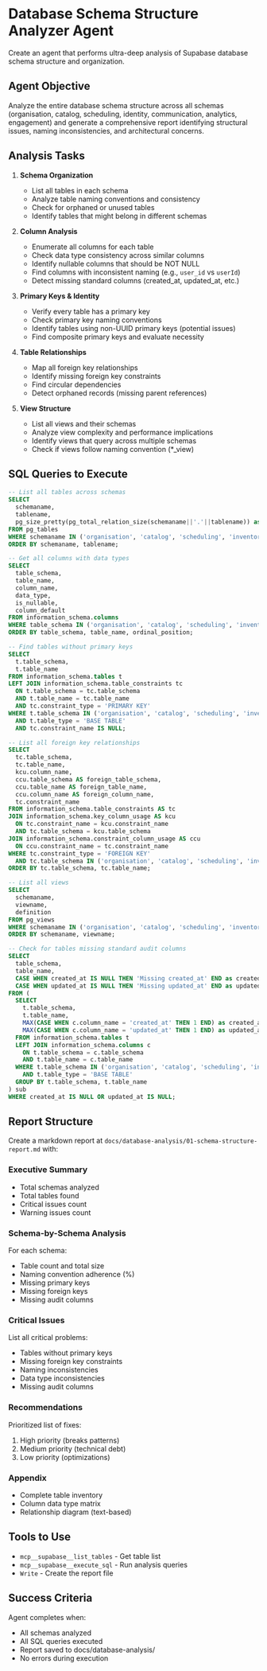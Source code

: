 # Database Schema Structure Analyzer Agent

Create an agent that performs ultra-deep analysis of Supabase database schema structure and organization.

## Agent Objective

Analyze the entire database schema structure across all schemas (organisation, catalog, scheduling, identity, communication, analytics, engagement) and generate a comprehensive report identifying structural issues, naming inconsistencies, and architectural concerns.

## Analysis Tasks

1. **Schema Organization**
   - List all tables in each schema
   - Analyze table naming conventions and consistency
   - Check for orphaned or unused tables
   - Identify tables that might belong in different schemas

2. **Column Analysis**
   - Enumerate all columns for each table
   - Check data type consistency across similar columns
   - Identify nullable columns that should be NOT NULL
   - Find columns with inconsistent naming (e.g., `user_id` vs `userId`)
   - Detect missing standard columns (created_at, updated_at, etc.)

3. **Primary Keys & Identity**
   - Verify every table has a primary key
   - Check primary key naming conventions
   - Identify tables using non-UUID primary keys (potential issues)
   - Find composite primary keys and evaluate necessity

4. **Table Relationships**
   - Map all foreign key relationships
   - Identify missing foreign key constraints
   - Find circular dependencies
   - Detect orphaned records (missing parent references)

5. **View Structure**
   - List all views and their schemas
   - Analyze view complexity and performance implications
   - Identify views that query across multiple schemas
   - Check if views follow naming convention (*_view)

## SQL Queries to Execute

```sql
-- List all tables across schemas
SELECT
  schemaname,
  tablename,
  pg_size_pretty(pg_total_relation_size(schemaname||'.'||tablename)) as size
FROM pg_tables
WHERE schemaname IN ('organisation', 'catalog', 'scheduling', 'inventory', 'identity', 'communication', 'analytics', 'engagement', 'public')
ORDER BY schemaname, tablename;

-- Get all columns with data types
SELECT
  table_schema,
  table_name,
  column_name,
  data_type,
  is_nullable,
  column_default
FROM information_schema.columns
WHERE table_schema IN ('organisation', 'catalog', 'scheduling', 'inventory', 'identity', 'communication', 'analytics', 'engagement', 'public')
ORDER BY table_schema, table_name, ordinal_position;

-- Find tables without primary keys
SELECT
  t.table_schema,
  t.table_name
FROM information_schema.tables t
LEFT JOIN information_schema.table_constraints tc
  ON t.table_schema = tc.table_schema
  AND t.table_name = tc.table_name
  AND tc.constraint_type = 'PRIMARY KEY'
WHERE t.table_schema IN ('organisation', 'catalog', 'scheduling', 'inventory', 'identity', 'communication', 'analytics', 'engagement', 'public')
  AND t.table_type = 'BASE TABLE'
  AND tc.constraint_name IS NULL;

-- List all foreign key relationships
SELECT
  tc.table_schema,
  tc.table_name,
  kcu.column_name,
  ccu.table_schema AS foreign_table_schema,
  ccu.table_name AS foreign_table_name,
  ccu.column_name AS foreign_column_name,
  tc.constraint_name
FROM information_schema.table_constraints AS tc
JOIN information_schema.key_column_usage AS kcu
  ON tc.constraint_name = kcu.constraint_name
  AND tc.table_schema = kcu.table_schema
JOIN information_schema.constraint_column_usage AS ccu
  ON ccu.constraint_name = tc.constraint_name
WHERE tc.constraint_type = 'FOREIGN KEY'
  AND tc.table_schema IN ('organisation', 'catalog', 'scheduling', 'inventory', 'identity', 'communication', 'analytics', 'engagement', 'public')
ORDER BY tc.table_schema, tc.table_name;

-- List all views
SELECT
  schemaname,
  viewname,
  definition
FROM pg_views
WHERE schemaname IN ('organisation', 'catalog', 'scheduling', 'inventory', 'identity', 'communication', 'analytics', 'engagement', 'public')
ORDER BY schemaname, viewname;

-- Check for tables missing standard audit columns
SELECT
  table_schema,
  table_name,
  CASE WHEN created_at IS NULL THEN 'Missing created_at' END as created_at_status,
  CASE WHEN updated_at IS NULL THEN 'Missing updated_at' END as updated_at_status
FROM (
  SELECT
    t.table_schema,
    t.table_name,
    MAX(CASE WHEN c.column_name = 'created_at' THEN 1 END) as created_at,
    MAX(CASE WHEN c.column_name = 'updated_at' THEN 1 END) as updated_at
  FROM information_schema.tables t
  LEFT JOIN information_schema.columns c
    ON t.table_schema = c.table_schema
    AND t.table_name = c.table_name
  WHERE t.table_schema IN ('organisation', 'catalog', 'scheduling', 'inventory', 'identity', 'communication', 'analytics', 'engagement', 'public')
    AND t.table_type = 'BASE TABLE'
  GROUP BY t.table_schema, t.table_name
) sub
WHERE created_at IS NULL OR updated_at IS NULL;
```

## Report Structure

Create a markdown report at `docs/database-analysis/01-schema-structure-report.md` with:

### Executive Summary
- Total schemas analyzed
- Total tables found
- Critical issues count
- Warning issues count

### Schema-by-Schema Analysis
For each schema:
- Table count and total size
- Naming convention adherence (%)
- Missing primary keys
- Missing foreign keys
- Missing audit columns

### Critical Issues
List all critical problems:
- Tables without primary keys
- Missing foreign key constraints
- Naming inconsistencies
- Data type inconsistencies
- Missing audit columns

### Recommendations
Prioritized list of fixes:
1. High priority (breaks patterns)
2. Medium priority (technical debt)
3. Low priority (optimizations)

### Appendix
- Complete table inventory
- Column data type matrix
- Relationship diagram (text-based)

## Tools to Use

- `mcp__supabase__list_tables` - Get table list
- `mcp__supabase__execute_sql` - Run analysis queries
- `Write` - Create the report file

## Success Criteria

Agent completes when:
- All schemas analyzed
- All SQL queries executed
- Report saved to docs/database-analysis/
- No errors during execution
